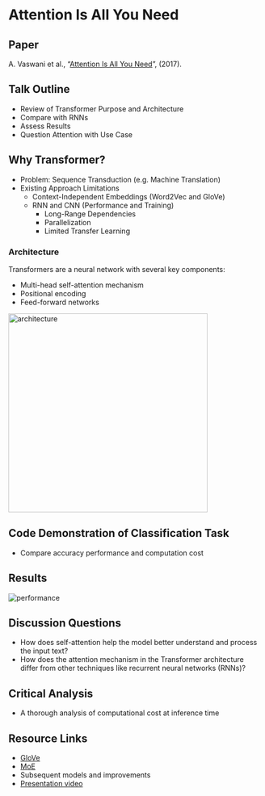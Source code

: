 # Attention Is All You Need

## Paper
A. Vaswani et al., “[Attention Is All You Need](https://arxiv.org/abs/1706.03762)”, (2017).

## Talk Outline
- Review of Transformer Purpose and Architecture
- Compare with RNNs
- Assess Results
- Question Attention with Use Case

## Why Transformer?
- Problem: Sequence Transduction (e.g. Machine Translation)
- Existing Approach Limitations
  - Context-Independent Embeddings (Word2Vec and GloVe)
  - RNN and CNN (Performance and Training)
    - Long-Range Dependencies
    - Parallelization
    - Limited Transfer Learning

### Architecture

Transformers are a neural network with several key components:
- Multi-head self-attention mechanism
- Positional encoding
- Feed-forward networks

<img width="394" alt="architecture" src="https://user-images.githubusercontent.com/89158603/226610537-eab94686-7c80-4a7d-903d-e4e65f0860d9.png">


## Code Demonstration of Classification Task
- Compare accuracy performance and computation cost

## Results

![performance](https://user-images.githubusercontent.com/89158603/226527782-86d9b5b8-2865-4f33-803e-a1e4c2a5cffd.png)

## Discussion Questions
- How does self-attention help the model better understand and process the input text?
- How does the attention mechanism in the Transformer architecture differ from other techniques like recurrent neural networks (RNNs)?

## Critical Analysis
- A thorough analysis of computational cost at inference time

## Resource Links
- [GloVe](https://nlp.stanford.edu/projects/glove/)
- [MoE](https://arxiv.org/abs/1701.06538)
- Subsequent models and improvements
- [Presentation video](https://learning.oreilly.com/videos/natural-language-processing/0636920373605/0636920373605-video329383/)

